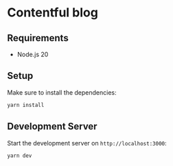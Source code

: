 # Contentful blog

## Requirements

- Node.js 20

## Setup

Make sure to install the dependencies:

```bash
yarn install
```

## Development Server

Start the development server on `http://localhost:3000`:

```bash
yarn dev
```